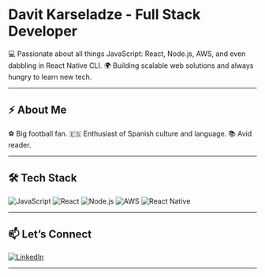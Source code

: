# Davit Karseladze -  Full Stack Developer 

💻 Passionate about all things JavaScript: React, Node.js, AWS, and even dabbling in React Native CLI.
🌍 Building scalable web solutions and always hungry to learn new tech.

---

## ⚡ About Me

⚽ Big football fan.
🇪🇸 Enthusiast of Spanish culture and language.
📚 Avid reader.

---

## 🛠️ Tech Stack

![JavaScript](https://img.shields.io/badge/-JavaScript-333?style=flat&logo=javascript)
![React](https://img.shields.io/badge/-React-333?style=flat&logo=react)
![Node.js](https://img.shields.io/badge/-Node.js-333?style=flat&logo=node.js)
![AWS](https://img.shields.io/badge/-AWS-333?style=flat&logo=amazon-aws)
![React Native](https://img.shields.io/badge/-React%20Native-333?style=flat&logo=react)

---

## 📫 Let’s Connect

[![LinkedIn](https://img.shields.io/badge/-David%20Karseladze-blue?style=flat&logo=linkedin)](https://www.linkedin.com/in/david-karseladze/)

---

<!--
**DatQarseladze/DatQarseladze** is a ✨ special ✨ repository because its `README.md` (this file) appears on your GitHub profile.
-->
